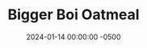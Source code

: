 ---
layout: post
title:  "Bigger Boi Oatmeal"
date:   2024-01-14 00:00:00 -0500
categories:
- Recipes
- Breakfast
permalink: /recipes/big-boi
image: /assets/Food/Breakfast/Big Boi/big-boi.jpg
ing: bigboi-ing
facts: bigboi-facts
Prep: 5
Rest: 
Cook: 2
Source1: 
Source2: 
whisk: https://s.samsungfood.com/O86kY
tags: 
- protein
- casein
- whey
- yogurt
- gluten free
- fruit
- jam
- nut
- chopped
- bowl
- cocoa
- melted
- microwave
- chocolate
Description: I got used to eating a bit less at meals, breakfast included, when I got injured, as I was exercising a lot less. But I've been able to get back into running recently, meaning I need to eat a bit more in the morning. It's got a good source of protein (yogurt and protein powder), fats (dark chocolate and nuts), and carbs (oats and banana) to power my run a few hours later
Instructions: 
- In a medium bowl, mash your ripe banana with the back of a fork. Mix the rest of the ingredients into the bowl<br><br>

- You can make this oatmeal the night before and eat them as overnight oats, but I'm going to eat this warm, in order to melt the chocolate and make it creamy. Cover with a plate, and microwave on high for 2-3 minutes
---